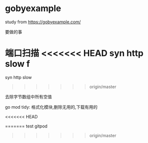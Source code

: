 # gobyexample
study from https://gobyexample.com/

要做的事

端口扫描
<<<<<<< HEAD
syn http slow f
=======
syn http slow
>>>>>>> origin/master

去除字节数组中所有空值

go mod tidy: 格式化模块,删除无用的,下载有用的

<<<<<<< HEAD
    
    
=======
test gitpod


>>>>>>> origin/master


